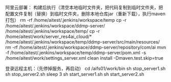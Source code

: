 



阿里云部署：
构建后执行（清空本地临时文件夹，把代码复制到临时文件夹，把配置文件复制（替换）到临时文件夹，删除本地仓库jar（重新下载），执行maven打包）
rm -rf /home/aitest/.jenkins/workspace/temp
cp -r /home/aitest/.jenkins/workspace/ddmp-server/ /home/aitest/.jenkins/workspace/temp/
cp -r /home/aitest/work/server_res4ai_cloud/* /home/aitest/.jenkins/workspace/temp/ddmp-server/src/main/resources/
rm -rf /home/aitest/.jenkins/workspace/ddmp-server/repository/com/ai
mvn -f /home/aitest/.jenkins/workspace/temp/ddmp-server/pom.xml -s /home/aitest/work/settings_server.xml clean install -Dmaven.test.skip=true

登录远程主机：（先停掉服务，再启动）
cd /aifs01/work/bin
sh stop_server1.sh
sh stop_server2.sh
sleep 3
sh start_server1.sh
sh start_server2.sh
